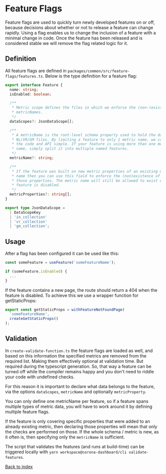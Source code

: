 # Feature Flags

Feature flags are used to quickly turn newly developed features on or off,
because decisions about whether or not to release a feature can change rapidly.
Using a flag enables us to change the inclusion of a feature with a minimal
change in code. Once the feature has been released and is considered stable we
will remove the flag related logic for it.

## Definition

All feature flags are defined in `packages/common/src/feature-flags/features.ts`. Below is
the type definition for a feature flag:

```ts
export interface Feature {
  name: string;
  isEnabled: boolean;

  /**
   * Metric scope defines the files in which we enforce the (non-)existence of
   * metricNames.
   */
  dataScopes?: JsonDataScope[];

  /**
   * A metricName is the root-level schema property used to hold the data in the
   * NL/VR/GM files. By limiting a feature to only 1 metric name, we can keep
   * the code and API simple. If your feature is using more than one metric
   * name, simply split it into multiple named features.
   */
  metricName?: string;

  /**
   * If the feature was built on new metric properties of an existing metric
   * name then you can use this field to enforce the (non)existence of only
   * those properties. The metric name will still be allowed to exist when this
   * feature is disabled.
   */
  metricProperties?: string[];
}

export type JsonDataScope =
  | DataScopeKey
  | 'in_collection'
  | 'vr_collection'
  | 'gm_collection';
```

## Usage

After a flag has been configured it can be used like this:

```ts
const someFeature = useFeature('someFeatureName');

if (someFeature.isEnabled) {
  ...
}
```

If the feature contains a new page, the route should return a 404 when the
feature is disabled. To achieve this we use a wrapper function for
getStaticProps:

```ts
export const getStaticProps = withFeatureNotFoundPage(
  'someFeatureName',
  createGetStaticProps()
);
```

## Validation

In `create-validate-function.ts` the feature flags are loaded as well, and based
on this information the specified metrics are removed from the required list.
Making them effectively optional at validation time. But required during the
typescript generation. So, that way a feature can be turned off while the compiler
remains happy and you don't need to riddle your code with undefined checks.

For this reason it is important to declare what data belongs to the feature, via
the options `dataScopes`, `metricName` and optionally `metricProperty`.

You can only define one metricName per feature, so if a feature spans multiple
types of metric data, you will have to work around it by defining multiple
feature flags.

If the feature is only covering specific properties that were added to an
already existing metric, then declaring those properties will mean that only the
checks are performed on those. If the whole schema / metric is new, as it often
is, then specifying only the `metricName` is sufficient.

The script that validates the features (and runs at build-time) can be
triggered locally with `yarn workspace@corona-dashboard/cli validate-features`.

[Back to index](index.md)
